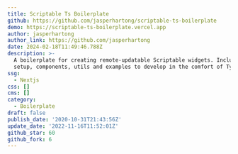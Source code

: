 ```yaml
---
title: Scriptable Ts Boilerplate
github: https://github.com/jasperhartong/scriptable-ts-boilerplate
demo: https://scriptable-ts-boilerplate.vercel.app
author: jasperhartong
author_link: https://github.com/jasperhartong
date: 2024-02-18T11:49:46.788Z
description: >-
  A boilerplate for creating remote-updatable Scriptable widgets. Includes
  setup, components, utils and examples to develop in the comfort of TypeScript.
ssg:
  - Nextjs
css: []
cms: []
category:
  - Boilerplate
draft: false
publish_date: '2020-10-31T21:43:56Z'
update_date: '2022-11-16T11:52:01Z'
github_star: 60
github_fork: 6
---
```


